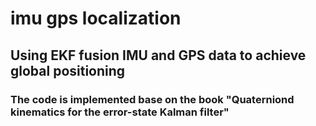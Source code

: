 # imu gps localization
## Using EKF fusion IMU and GPS data to achieve global positioning
### The code is implemented base on the book "Quaterniond kinematics for the error-state Kalman filter"
